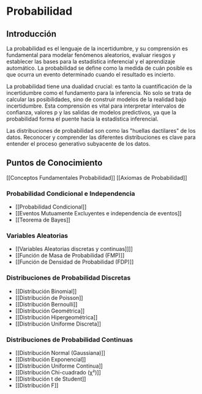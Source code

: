 # Probabilidad

## Introducción

La probabilidad es el lenguaje de la incertidumbre, y su comprensión es fundamental para modelar fenómenos aleatorios, evaluar riesgos y establecer las bases para la estadística inferencial y el aprendizaje automático. La probabilidad se define como la medida de cuán posible es que ocurra un evento determinado cuando el resultado es incierto.

La probabilidad tiene una dualidad crucial: es tanto la cuantificación de la incertidumbre como el fundamento para la inferencia. No solo se trata de calcular las posibilidades, sino de construir modelos de la realidad bajo incertidumbre. Esta comprensión es vital para interpretar intervalos de confianza, valores p y las salidas de modelos predictivos, ya que la probabilidad forma el puente hacia la estadística inferencial.

Las distribuciones de probabilidad son como las "huellas dactilares" de los datos. Reconocer y comprender las diferentes distribuciones es clave para entender el proceso generativo subyacente de los datos.

## Puntos de Conocimiento

[[Conceptos Fundamentales Probabilidad]]
[[Axiomas de Probabilidad]]

### Probabilidad Condicional e Independencia
- [[Probabilidad Condicional]]
- [[Eventos Mutuamente Excluyentes e independencia de eventos]]
- [[Teorema de Bayes]]

### Variables Aleatorias
- [[Variables Aleatorias discretas y continuas]]]]
- [[Función de Masa de Probabilidad (FMP)]]
- [[Función de Densidad de Probabilidad (FDP)]]

### Distribuciones de Probabilidad Discretas
- [[Distribución Binomial]]
- [[Distribución de Poisson]]
- [[Distribución Bernoulli]]
- [[Distribución Geométrica]]
- [[Distribución Hipergeométrica]]
- [[Distribución Uniforme Discreta]]

### Distribuciones de Probabilidad Continuas
- [[Distribución Normal (Gaussiana)]]
- [[Distribución Exponencial]]
- [[Distribución Uniforme Continua]]
- [[Distribución Chi-cuadrado (χ²)]]
- [[Distribución t de Student]]
- [[Distribución F]] 